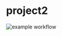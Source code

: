 # project2



![example workflow](https://github.com/github/docs/actions/workflows/maven.yml/badge.svg)


